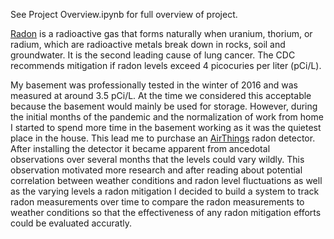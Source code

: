 See Project Overview.ipynb for full overview of project.

[Radon](https://www.cdc.gov/nceh/features/protect-home-radon/index.html) is a radioactive gas that forms naturally when uranium, thorium, or radium, which are radioactive metals break down in rocks, soil and groundwater.  It is the second leading cause of lung cancer.  The CDC recommends mitigation if radon levels exceed 4 picocuries per liter (pCi/L).  


My basement was professionally tested in the winter of 2016 and was measured at around 3.5 pCi/L.  At the time we considered this acceptable because the basement would mainly be used for storage.  However, during the initial months of the pandemic and the normalization of work from home I started to spend more time in the basement working as it was the quietest place in the house.  This lead me to purchase an [AirThings](https://www.amazon.com/Corentium-Detector-Airthings-223-Lightweight/dp/B00H2VOSP8/ref=asc_df_B00H2VOSP8/?tag=hyprod-20&linkCode=df0&hvadid=312148082093&hvpos=&hvnetw=g&hvrand=3126199023951679431&hvpone=&hvptwo=&hvqmt=&hvdev=c&hvdvcmdl=&hvlocint=&hvlocphy=9021463&hvtargid=pla-568997698229&psc=1) radon detector.  After installing the detector it became apparent from ancedotal observations over several months that the levels could vary wildly. This observation motivated more research and after reading about potential correlation between weather conditions and radon level fluctuations as well as the varying levels a radon mitigation I decided to build a system to track radon measurements over time to compare the radon measurements to weather conditions so that the effectiveness of any radon mitigation efforts could be evaluated accuratly. 
